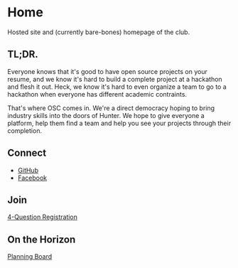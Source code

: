 # Home

Hosted site and (currently bare-bones) homepage of the club.

## TL;DR.

Everyone knows that it's good to have open source projects on your resume, and we know it's hard to build a complete project at a hackathon and flesh it out. Heck, we know it's hard to even organize a team to go to a hackathon when everyone has different academic contraints.

That's where OSC comes in. We're a direct democracy hoping to bring industry skills into the doors of Hunter. We hope to give everyone a platform, help them find a team and help you see your projects through their completion.

## Connect

* [GitHub](https://github.com/Hunter-Open-Source-Club)
* [Facebook](https://www.facebook.com/HunterOSC/)

## Join

[4-Question Registration](https://forms.gle/AMfuciYbbTW4fpWr6)

## On the Horizon

[Planning Board](https://github.com/orgs/Hunter-Open-Source-Club/projects/2)

